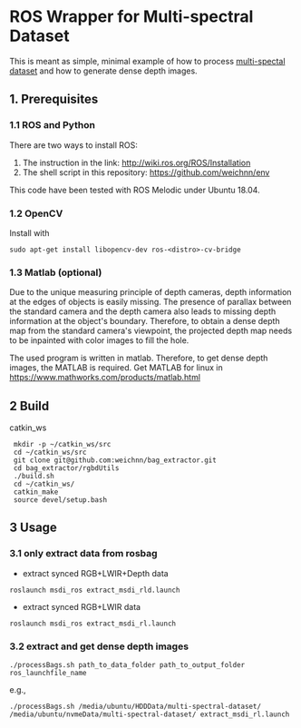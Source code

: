 
# ROS Wrapper for Multi-spectral Dataset

This is meant as simple, minimal example of how to process [multi-spectal dataset](https://github.com/NGCLAB/multi-spectral-dataset) and how to generate dense depth images.

## 1. Prerequisites

### 1.1 ROS and Python

There are two ways to install ROS:

1. The instruction in the link: <http://wiki.ros.org/ROS/Installation>
2. The shell script in this repository: <https://github.com/weichnn/env>

This code have been tested with ROS Melodic under Ubuntu 18.04.

### 1.2 OpenCV

Install with

``` shell
sudo apt-get install libopencv-dev ros-<distro>-cv-bridge
```

### 1.3 Matlab (optional)

Due to the unique measuring principle of depth cameras, depth information at the edges of objects is easily missing. The presence of parallax between the standard camera and the depth camera also leads to missing depth information at the object's boundary. Therefore, to obtain a dense depth map from the standard camera's viewpoint, the projected depth map needs to be inpainted with color images to fill the hole.

The used program is written in matlab. Therefore, to get dense depth images, the MATLAB is required.
Get MATLAB for linux in <https://www.mathworks.com/products/matlab.html>

## 2 Build 

catkin_ws

``` shell
 mkdir -p ~/catkin_ws/src
 cd ~/catkin_ws/src
 git clone git@github.com:weichnn/bag_extractor.git
 cd bag_extractor/rgbdUtils
 ./build.sh
 cd ~/catkin_ws/
 catkin_make
 source devel/setup.bash 
```

## 3 Usage

### 3.1 only extract data from rosbag

- extract synced RGB+LWIR+Depth data

``` shell
roslaunch msdi_ros extract_msdi_rld.launch
```

- extract synced RGB+LWIR data

``` shell
roslaunch msdi_ros extract_msdi_rl.launch
```

### 3.2 extract and get dense depth images

``` shell
./processBags.sh path_to_data_folder path_to_output_folder ros_launchfile_name
```

e.g.,

``` shell
./processBags.sh /media/ubuntu/HDDData/multi-spectral-dataset/ /media/ubuntu/nvmeData/multi-spectral-dataset/ extract_msdi_rl.launch
```


